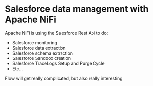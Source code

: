 # Salesforce data management with Apache NiFi


Apache NiFi is using the Salesforce Rest Api to do:

- Salesforce monitoring 
- Salesforce data extraction
- Salesforce schema extraction 
- Salesforce Sandbox creation
- Salesforce TraceLogs Setup and Purge Cycle
- Etc...  

Flow will get really complicated, but also really interesting 
